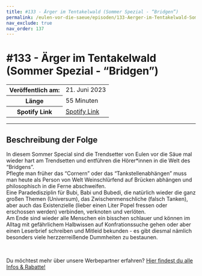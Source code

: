 ```yaml
---
title: #133 - Ärger im Tentakelwald (Sommer Spezial - “Bridgen”)
permalink: /eulen-vor-die-saeue/episoden/133-Aerger-im-Tentakelwald-Sommer-Spezial-Bridgen
nav_exclude: true
nav_order: 137
---
```


# #133 - Ärger im Tentakelwald (Sommer Spezial - “Bridgen”)
<table class="resp-table dcf-table dcf-table-responsive dcf-table-bordered dcf-table-striped dcf-w-100%">
                    <tbody>
                        <tr>
                            <th scope="row">Veröffentlich am:</th>
                            <td data-label="Veröffentlich am:">21. Juni 2023</td>
                        </tr>
                        <tr>
                            <th scope="row">Länge </th>
                            <td data-label="Länge ">55 Minuten</td>
                        </tr><tr>
                                <th scope="row">Spotify Link</th>
                                <td data-label="Spotify Link"><a href="https://open.spotify.com/episode/58i3MToeEJgwfC79pZ8dUI">Spotify Link</a></td>
                            </tr></tbody>
                </table>

***

## Beschreibung der Folge

<div>
<p>In diesem Sommer Special sind die Trendsetter von Eulen vor die Säue mal wieder hart am Trendsetten und entführen die Hörer*innen in die Welt des “Bridgens”. <br/>Pflegte man früher das “Cornern” oder das “Tankstellenabhängen” muss man heute als Person von Welt Weinschlürfend auf Brücken abhängen und philosophisch in die Ferne abschweifen. <br/>Eine Paradedisziplin für Bubi, Babi und Bubedi, die natürlich wieder die ganz großen Themen (Universum), das Zwischenmenschliche (falsch Tanken), aber auch das Existenzielle (lieber einen Liter Popel fressen oder erschossen werden) verbinden, verknoten und verlöten.<br/>Am Ende sind wieder alle Menschen ein bisschen schlauer und können im Alltag mit gefährlichem Halbwissen auf Konfrationssuche gehen oder aber einen Leserbrief schreiben und Mitleid bekunden - es gibt diesmal nämlich besonders viele herzzerreißende Dummheiten zu bestaunen.</p><br/><p>Du möchtest mehr über unsere Werbepartner erfahren? <a href="https://linktr.ee/EulenvordieSaeue" rel="nofollow">Hier findest du alle Infos &amp; Rabatte!</a></p>  
</div>

